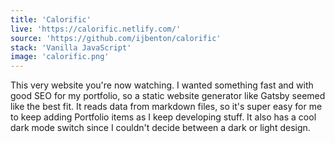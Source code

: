```yaml
---
title: 'Calorific'
live: 'https://calorific.netlify.com/'
source: 'https://github.com/ijbenton/calorific'
stack: 'Vanilla JavaScript'
image: 'calorific.png'
---
```


This very website you're now watching. I wanted something fast and with good SEO for my portfolio, so a static website generator like Gatsby seemed like the best fit. It reads data from markdown files, so it's super easy for me to keep adding Portfolio items as I keep developing stuff. It also has a cool dark mode switch since I couldn't decide between a dark or light design.
